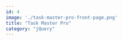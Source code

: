```yaml
---
id: 4
image: './task-master-pro-front-page.png'
title: "Task Master Pro"
category: "jQuery"
---
```

